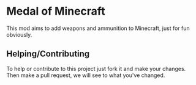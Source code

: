 Medal of Minecraft
==================

This mod aims to add weapons and ammunition to Minecraft, just for fun obviously. 

## Helping/Contributing
To help or contribute to this project just fork it and make your changes.  
Then make a pull request, we will see to what you've changed.
